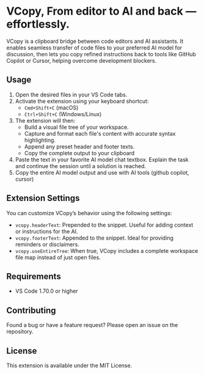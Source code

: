 # VCopy, From editor to AI and back — effortlessly.

VCopy is a clipboard bridge between code editors and AI assistants. It enables seamless transfer of code files to your preferred AI model for discussion, then lets you copy refined instructions back to tools like GitHub Copilot or Cursor, helping overcome development blockers.


## Usage

1. Open the desired files in your VS Code tabs.
2. Activate the extension using your keyboard shortcut:
   - `Cmd+Shift+C` (macOS)
   - `Ctrl+Shift+C` (Windows/Linux)
3. The extension will then:
   - Build a visual file tree of your workspace.
   - Capture and format each file's content with accurate syntax highlighting.
   - Append any preset header and footer texts.
   - Copy the complete output to your clipboard
4. Paste the text in your favorite AI model chat textbox. Explain the task and continue the session until a solution is reached.
5. Copy the entire AI model output and use with AI tools (github copilot, cursor)

## Extension Settings
You can customize VCopy’s behavior using the following settings:
 
* `vcopy.headerText`: Prepended to the snippet. Useful for adding context or instructions for the AI.
* `vcopy.footerText`: Appended to the snippet. Ideal for providing reminders or disclaimers.
* `vcopy.useEntireTree`: When true, VCopy includes a complete workspace file map instead of just open files.

## Requirements

- VS Code 1.70.0 or higher

## Contributing

Found a bug or have a feature request? Please open an issue on the repository.

## License

This extension is available under the MIT License.
